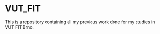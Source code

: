 # VUT_FIT

This is a repository containing all my previous work done for my studies in VUT FIT Brno. 
